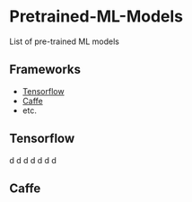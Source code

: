 # Pretrained-ML-Models
List of pre-trained ML models

## Frameworks
- [Tensorflow](##Tensorflow)
- [Caffe](##Caffe)
- etc.

## Tensorflow
d
d
d
d
d
d
d
## Caffe
